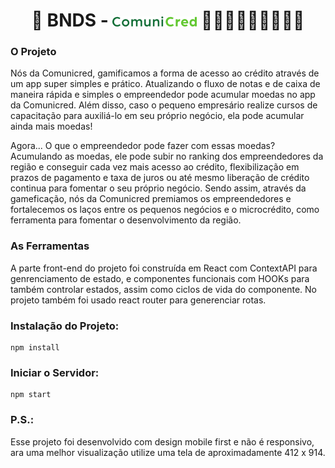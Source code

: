 <div align="center">
    <h1> 🏦 BNDS - <img alt="Comunicred logo" src="https://raw.githubusercontent.com/itsaleplets/comunicred/main/src/images/Group.png?token=GHSAT0AAAAAABYY75KO6NBUSQUH6GJQIAOAY2DISRA" /> 👩🏽‍🔧🧑🏽‍🌾👩🏽‍🏫 </h1>
</div>


### O Projeto
Nós da Comunicred, gamificamos a forma de acesso ao crédito através de um app super simples e prático. Atualizando o fluxo de notas e de caixa de maneira rápida e simples o empreendedor pode acumular moedas no app da Comunicred. Além disso, caso o pequeno empresário realize cursos de capacitação para auxiliá-lo em seu próprio negócio, ela pode acumular ainda mais moedas!

Agora... O que o empreendedor pode fazer com essas moedas?
Acumulando as moedas, ele pode subir no ranking dos empreendedores da região e conseguir cada vez mais acesso ao crédito, flexibilização em prazos de pagamento e taxa de juros ou até mesmo liberação de crédito continua para fomentar o seu próprio negócio. Sendo assim, através da gameficação, nós da Comunicred premiamos os empreendedores e fortalecemos os laços entre os pequenos negócios e o microcrédito, como ferramenta para fomentar o desenvolvimento da região.
### As Ferramentas

A parte front-end do projeto foi construída em React com ContextAPI para genrenciamento de estado, e componentes funcionais com HOOKs para também controlar estados, assim como ciclos de vida do componente. No projeto também foi usado react router para generenciar rotas.


### Instalação do Projeto:

```
npm install
```
### Iniciar o Servidor:

```
npm start
```

### P.S.:
Esse projeto foi desenvolvido com design mobile first e não é responsivo, ara uma melhor visualização utilize uma tela de aproximadamente 412 x 914.
